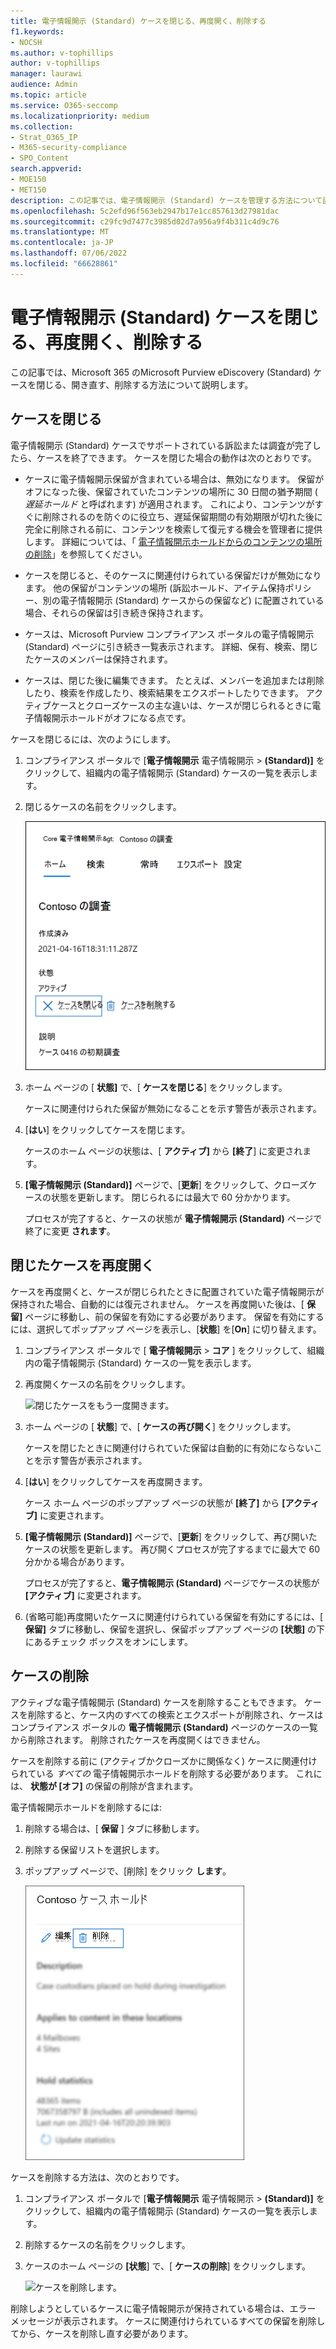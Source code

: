 ```yaml
---
title: 電子情報開示 (Standard) ケースを閉じる、再度開く、削除する
f1.keywords:
- NOCSH
ms.author: v-tophillips
author: v-tophillips
manager: laurawi
audience: Admin
ms.topic: article
ms.service: O365-seccomp
ms.localizationpriority: medium
ms.collection:
- Strat_O365_IP
- M365-security-compliance
- SPO_Content
search.appverid:
- MOE150
- MET150
description: この記事では、電子情報開示 (Standard) ケースを管理する方法について説明します。 これには、ケースの終了、クローズされたケースの再び開き、ケースの削除が含まれます。
ms.openlocfilehash: 5c2efd96f563eb2947b17e1cc857613d27981dac
ms.sourcegitcommit: c29fc9d7477c3985d02d7a956a9f4b311c4d9c76
ms.translationtype: MT
ms.contentlocale: ja-JP
ms.lasthandoff: 07/06/2022
ms.locfileid: "66628861"
---
```

# <a name="close-reopen-and-delete-a-ediscovery-standard-case"></a>電子情報開示 (Standard) ケースを閉じる、再度開く、削除する

この記事では、Microsoft 365 のMicrosoft Purview eDiscovery (Standard) ケースを閉じる、開き直す、削除する方法について説明します。

## <a name="close-a-case"></a>ケースを閉じる

電子情報開示 (Standard) ケースでサポートされている訴訟または調査が完了したら、ケースを終了できます。 ケースを閉じた場合の動作は次のとおりです。
  
- ケースに電子情報開示保留が含まれている場合は、無効になります。 保留がオフになった後、保留されていたコンテンツの場所に 30 日間の猶予期間 ( *遅延ホールド* と呼ばれます) が適用されます。 これにより、コンテンツがすぐに削除されるのを防ぐのに役立ち、遅延保留期間の有効期限が切れた後に完全に削除される前に、コンテンツを検索して復元する機会を管理者に提供します。 詳細については、「 [電子情報開示ホールドからのコンテンツの場所の削除](create-ediscovery-holds.md#removing-content-locations-from-an-ediscovery-hold)」を参照してください。

- ケースを閉じると、そのケースに関連付けられている保留だけが無効になります。 他の保留がコンテンツの場所 (訴訟ホールド、アイテム保持ポリシー、別の電子情報開示 (Standard) ケースからの保留など) に配置されている場合、それらの保留は引き続き保持されます。

- ケースは、Microsoft Purview コンプライアンス ポータルの電子情報開示 (Standard) ページに引き続き一覧表示されます。 詳細、保有、検索、閉じたケースのメンバーは保持されます。

- ケースは、閉じた後に編集できます。 たとえば、メンバーを追加または削除したり、検索を作成したり、検索結果をエクスポートしたりできます。 アクティブケースとクローズケースの主な違いは、ケースが閉じられるときに電子情報開示ホールドがオフになる点です。

ケースを閉じるには、次のようにします。
  
1. コンプライアンス ポータルで [**電子情報開示** 電子情報開示  > **(Standard)]** をクリックして、組織内の電子情報開示 (Standard) ケースの一覧を表示します。

2. 閉じるケースの名前をクリックします。

   ![ケース ホーム ページでケースを閉じます。](../media/eDiscoveryCaseHomePage.png)

3. ホーム ページの [ **状態]** で、[ **ケースを閉じる**] をクリックします。

    ケースに関連付けられた保留が無効になることを示す警告が表示されます。

4. [**はい**] をクリックしてケースを閉じます。

    ケースのホーム ページの状態は、[ **アクティブ]** から **[終了**] に変更されます。

5. **[電子情報開示 (Standard)]** ページで、[**更新**] をクリックして、クローズケースの状態を更新します。 閉じられるには最大で 60 分かかります。

    プロセスが完了すると、ケースの状態が **電子情報開示 (Standard)** ページで終了に変更 **されます**。

## <a name="reopen-a-closed-case"></a>閉じたケースを再度開く

ケースを再度開くと、ケースが閉じられたときに配置されていた電子情報開示が保持された場合、自動的には復元されません。 ケースを再度開いた後は、[ **保留]** ページに移動し、前の保留を有効にする必要があります。 保留を有効にするには、選択してポップアップ ページを表示し、[**状態**] を[**On**] に切り替えます。
  
1. コンプライアンス ポータルで [ **電子情報開示** > **コア** ] をクリックして、組織内の電子情報開示 (Standard) ケースの一覧を表示します。

2. 再度開くケースの名前をクリックします。

   ![閉じたケースをもう一度開きます。](../media/eDiscoveryCaseHomePageReopen.png)

3. ホーム ページの [ **状態**] で、[ **ケースの再び開く**] をクリックします。

    ケースを閉じたときに関連付けられていた保留は自動的に有効にならないことを示す警告が表示されます。

4. [**はい**] をクリックしてケースを再度開きます。

    ケース ホーム ページのポップアップ ページの状態が **[終了]** から **[アクティブ]** に変更されます。

5. **[電子情報開示 (Standard)]** ページで、[**更新**] をクリックして、再び開いたケースの状態を更新します。 再び開くプロセスが完了するまでに最大で 60 分かかる場合があります。 

    プロセスが完了すると、**電子情報開示 (Standard)** ページでケースの状態が **[アクティブ]** に変更されます。

6. (省略可能)再度開いたケースに関連付けられている保留を有効にするには、[ **保留]** タブに移動し、保留を選択し、保留ポップアップ ページの **[状態]** の下にあるチェック ボックスをオンにします。
  
## <a name="delete-a-case"></a>ケースの削除

アクティブな電子情報開示 (Standard) ケースを削除することもできます。 ケースを削除すると、ケース内のすべての検索とエクスポートが削除され、ケースはコンプライアンス ポータルの **電子情報開示 (Standard)** ページのケースの一覧から削除されます。 削除されたケースを再度開くはできません。

ケースを削除する前に (アクティブかクローズかに関係なく) ケースに関連付けられている *すべての* 電子情報開示ホールドを削除する必要があります。 これには、 **状態が [オフ]** の保留の削除が含まれます。 

電子情報開示ホールドを削除するには:

1. 削除する場合は、[ **保留** ] タブに移動します。

2. 削除する保留リストを選択します。

3. ポップアップ ページで、[削除] をクリック **します**。

      ![電子情報開示ホールドを削除します。](../media/DeleteeDiscoveryHold.png)

ケースを削除する方法は、次のとおりです。

1. コンプライアンス ポータルで [**電子情報開示** 電子情報開示  > **(Standard)]** をクリックして、組織内の電子情報開示 (Standard) ケースの一覧を表示します。

2. 削除するケースの名前をクリックします。

3. ケースのホーム ページの **[状態**] で、[ **ケースの削除**] をクリックします。

      ![ケースを削除します。](../media/eDiscoveryCaseHomePageDelete.png)

削除しようとしているケースに電子情報開示が保持されている場合は、エラー メッセージが表示されます。 ケースに関連付けられているすべての保留を削除してから、ケースを削除し直す必要があります。
